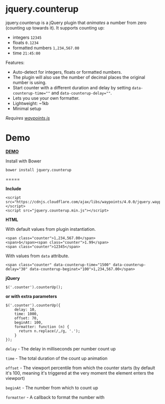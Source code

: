jquery.counterup
==========

jquery.counterup is a jQuery plugin that *animates* a number from zero (counting up towards it). It supports counting up:

* integers `12345`
* floats `0.1234`
* formatted numbers `1,234,567.00`
* time `21:45:00`

Features:

* Auto-detect for integers, floats or formatted numbers.
* The plugin will also use the number of decimal places the original number is using.
* Start counter with a different duration and delay by setting `data-counterup-time=""` and `data-counterup-delay=""`.
* Lets you use your own formatter.
* Lightweight: ~1kb
* Minimal setup

*Requires [waypoints.js](http://imakewebthings.com/jquery-waypoints/)*

Demo
====

**[DEMO](http://ciromattia.github.io/jquery.counterup/demo/index.html)**

Install with Bower
```
bower install jquery.counterup
```
=====

**Include**

```
<script src="https://cdnjs.cloudflare.com/ajax/libs/waypoints/4.0.0/jquery.waypoints.min.js"></script>
<script src="jquery.counterup.min.js"></script>
```

**HTML**

With default values from plugin instantiation.
```
<span class="counter">1,234,567.00</span>
<span>$</span><span class="counter">1.99</span>
<span class="counter">12345</span>
```
With values from `data` attribute.
```
<span class="counter" data-counterup-time="1500" data-counterup-delay="30" data-counterup-beginat="100">1,234,567.00</span>
```

**jQuery**

```
$('.counter').counterUp();
```

**or with extra parameters**

```
$('.counter').counterUp({
    delay: 10,
    time: 1000,
    offset: 70,
    beginAt: 100,
    formatter: function (n) {
      return n.replace(/,/g, '.');
    }
});
```

`delay` - The delay in milliseconds per number count up

`time` - The total duration of the count up animation

`offset` - The viewport percentile from which the counter starts (by default it's 100, meaning it's triggered
at the very moment the element enters the viewport)

`beginAt` - The number from which to count up

`formatter` - A callback to format the number with
